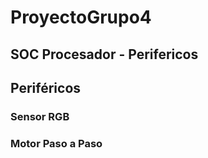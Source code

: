 # ProyectoGrupo4

## SOC Procesador - Perifericos
## Periféricos
### Sensor RGB
### Motor Paso a Paso
### 

